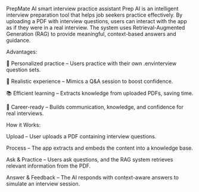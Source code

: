 PrepMate AI smart interview practice assistant
Prep AI is an intelligent interview preparation tool that helps job seekers practice effectively. By uploading a PDF with interview questions, users can interact with the app as if they were in a real interview. The system uses Retrieval-Augmented Generation (RAG) to provide meaningful, context-based answers and guidance.

Advantages:

🎯 Personalized practice – Users practice with their own .envinterview question sets.

🧠 Realistic experience – Mimics a Q&A session to boost confidence.

📚 Efficient learning – Extracts knowledge from uploaded PDFs, saving time.

🚀 Career-ready – Builds communication, knowledge, and confidence for real interviews.

How it Works:

Upload – User uploads a PDF containing interview questions.

Process – The app extracts and embeds the content into a knowledge base.

Ask & Practice – Users ask questions, and the RAG system retrieves relevant information from the PDF.


Answer & Feedback – The AI responds with context-aware answers to simulate an interview session.
